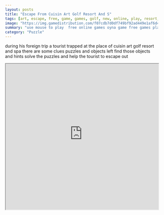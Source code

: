 ```yaml
---
layout: posts
title: "Escape From Cuisin Art Golf Resort And S"
tags: [art, escape, free, game, games, golf, new, online, play, resort, skill, download, free, eight, cuisin, free, online, games, oyna, game, free, games, play, play, games]
image: "https://img.gamedistribution.com/f07cdb7d0df749bf92ad449e1af6d46e.jpg"
summary: "use mouse to play  free online games oyna game free games play play games"
category: "Puzzle"
---
```


during his foreign trip a tourist trapped at the place of cuisin art golf resort and spa there are some clues puzzles and objects left find those objects and hints solve the puzzles and help the tourist to escape out

<iframe width="100%" height="480px;" src="https://flash.gamedistribution.com?game=f07cdb7d0df749bf92ad449e1af6d46e"></iframe>